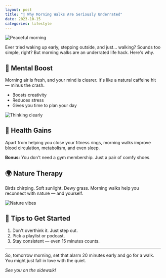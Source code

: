 ```yaml
---
layout: post
title: "🌅 Why Morning Walks Are Seriously Underrated"
date: 2023-10-15
categories: lifestyle
---
```


![Peaceful morning](https://images.unsplash.com/photo-1506748686214-e9df14d4d9d0?auto=format&fit=crop&w=1050&q=80)

Ever tried waking up early, stepping outside, and just... walking? Sounds too simple, right? But morning walks are an underrated life hack. Here's why.

## 🧠 Mental Boost

Morning air is fresh, and your mind is clearer. It's like a natural caffeine hit — minus the crash.

- Boosts creativity
- Reduces stress
- Gives you time to plan your day

![Thinking clearly](https://images.unsplash.com/photo-1506748686214-e9df14d4d9d0?auto=format&fit=crop&w=1050&q=80)

## 🏃 Health Gains

Apart from helping you close your fitness rings, morning walks improve blood circulation, metabolism, and even sleep.

**Bonus:** You don't need a gym membership. Just a pair of comfy shoes.

## 🌍 Nature Therapy

Birds chirping. Soft sunlight. Dewy grass. Morning walks help you reconnect with nature — and yourself.

![Nature vibes](https://images.unsplash.com/photo-1508923567004-3a6b8004f3d3?auto=format&fit=crop&w=1050&q=80)

## 🚶 Tips to Get Started

1. Don't overthink it. Just step out.
2. Pick a playlist or podcast.
3. Stay consistent — even 15 minutes counts.

---

So, tomorrow morning, set that alarm 20 minutes early and go for a walk. You might just fall in love with the quiet.

*See you on the sidewalk!* 